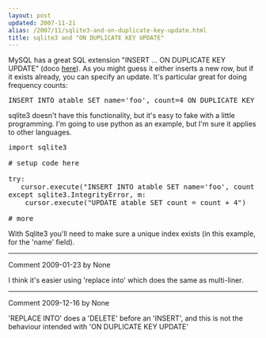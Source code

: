 ```yaml
---
layout: post
updated: 2007-11-21
alias: /2007/11/sqlite3-and-on-duplicate-key-update.html
title: sqlite3 and "ON DUPLICATE KEY UPDATE"
---
```

<p>
MySQL has  a great SQL extension "INSERT ... ON DUPLICATE KEY UPDATE" (doco <a href="http://dev.mysql.com/doc/refman/5.0/en/insert.html">here</a>).  As you might guess it either inserts a new row, but if it exists already, you can specify an update.  It's particular great for doing frequency counts:
</p>

<pre>
INSERT INTO atable SET name='foo', count=4 ON DUPLICATE KEY UPDATE count=count+4
</pre>

<p>sqlite3 doesn't have this functionality, but it's easy to fake with a little programming.  I'm going to use python as an example, but I'm sure it applies to other languages.</p>

<pre>
import sqlite3

# setup code here

try:
   cursor.execute("INSERT INTO atable SET name='foo', count = 4")
except sqlite3.IntegrityError, m:
    cursor.execute("UPDATE atable SET count = count + 4")

# more
</pre>

<p>With Sqlite3 you'll need to make sure a unique index exists (in this example, for the 'name' field).
</p>

*****
Comment 2009-01-23 by None

I think it's easier using 'replace into' which does the same as multi-liner.


*****
Comment 2009-12-16 by None

&#39;REPLACE INTO&#39; does a &#39;DELETE&#39; before an &#39;INSERT&#39;, and this is not the behaviour intended with &#39;ON DUPLICATE KEY UPDATE&#39;
